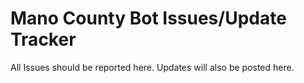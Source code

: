 # Mano County Bot Issues/Update Tracker

All Issues should be reported here. Updates will also be posted here.
